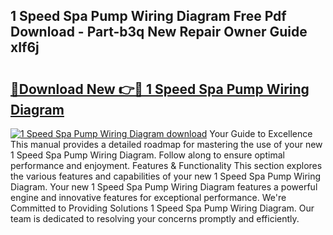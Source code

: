 ## 1 Speed Spa Pump Wiring Diagram Free Pdf Download - Part-b3q New Repair Owner Guide xIf6j

# <h2><a href="http://dfmyntn.blite.top/?on=1+Speed+Spa+Pump+Wiring+Diagram">🔗Download New 👉🔴 1 Speed Spa Pump Wiring Diagram</a></h2>

[![1 Speed Spa Pump Wiring Diagram download](https://i.imgur.com/lujVjoI.png)](http://dfmyntn.blite.top/?on=1+Speed+Spa+Pump+Wiring+Diagram)
Your Guide to Excellence This manual provides a detailed roadmap for mastering the use of your new 1 Speed Spa Pump Wiring Diagram. Follow along to ensure optimal performance and enjoyment. Features & Functionality This section explores the various features and capabilities of your new 1 Speed Spa Pump Wiring Diagram. Your new 1 Speed Spa Pump Wiring Diagram features a powerful engine and innovative features for exceptional performance. We're Committed to Providing Solutions 1 Speed Spa Pump Wiring Diagram. Our team is dedicated to resolving your concerns promptly and efficiently.
